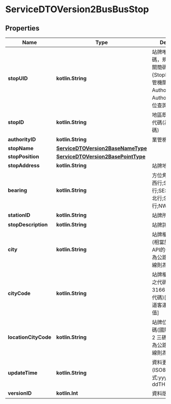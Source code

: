 
# ServiceDTOVersion2BusBusStop

## Properties
Name | Type | Description | Notes
------------ | ------------- | ------------- | -------------
**stopUID** | **kotlin.String** | 站牌唯一識別代碼，規則為 {業管機關簡碼} + {StopID}，其中 {業管機關簡碼} 可於Authority API中的AuthorityCode欄位查詢 | 
**stopID** | **kotlin.String** | 地區既用中之站牌代碼(為原資料內碼) | 
**authorityID** | **kotlin.String** | 業管機關代碼 | 
**stopName** | [**ServiceDTOVersion2BaseNameType**](ServiceDTOVersion2BaseNameType.md) |  | 
**stopPosition** | [**ServiceDTOVersion2BasePointType**](ServiceDTOVersion2BasePointType.md) |  | 
**stopAddress** | **kotlin.String** | 站牌地址 |  [optional]
**bearing** | **kotlin.String** | 方位角，E:東行;W:西行;S:南行;N:北行;SE:東南行;NE:東北行;SW:西南行;NW:西北行 |  [optional]
**stationID** | **kotlin.String** | 站牌所屬的站位ID |  [optional]
**stopDescription** | **kotlin.String** | 站牌詳細說明描述 |  [optional]
**city** | **kotlin.String** | 站牌權管所屬縣市(相當於市區公車API的City參數)[若為公路/國道客運路線則為空值] |  [optional]
**cityCode** | **kotlin.String** | 站牌權管所屬縣市之代碼(國際ISO 3166-2 三碼城市代碼)[若為公路/國道客運路線則為空值] |  [optional]
**locationCityCode** | **kotlin.String** | 站牌位置縣市之代碼(國際ISO 3166-2 三碼城市代碼)[若為公路/國道客運路線則為空值] |  [optional]
**updateTime** | **kotlin.String** | 資料更新日期時間(ISO8601格式:yyyy-MM-ddTHH:mm:sszzz) | 
**versionID** | **kotlin.Int** | 資料版本編號 | 



